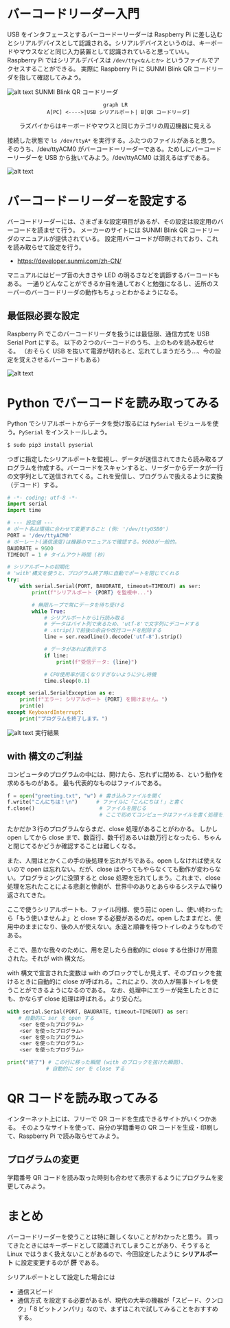 # バーコードリーダー入門

USB をインタフェースとするバーコードーリーダーは Raspberry Pi に差し込むとシリアルデバイスとして認識される。シリアルデバイスというのは、キーボードやマウスなどと同じ入力装置として認識されていると思っていい。
Raspberry Pi ではシリアルデバイスは `/dev/tty<なんとか>` というファイルでアクセスすることができる。
実際に Raspberry Pi に SUNMI Blink QR コードリーダを指して確認してみよう。

![alt text](image.png)
SUNMI Blink QR コードリーダ

<center>

```mermaid
graph LR
  A[PC] <---->|USB シリアルポート| B[QR コードリーダ]

```
ラズパイからはキーボードやマウスと同じカテゴリの周辺機器に見える
</center>

接続した状態で `ls /dev/ttyA*` を実行する。ふたつのファイルがあると思う。そのうち、/dev/ttyACM0 がバーコードーリーダーである。ためしにバーコードーリーダーを USB から抜いてみよう。/dev/ttyACM0 は消えるはずである。

![alt text](image-2.png)

# バーコードーリーダーを設定する

バーコードリーダーには、さまざまな設定項目があるが、その設定は設定用のバーコードを読ませて行う。
メーカーのサイトには SUNMI Blink QR コードリーダのマニュアルが提供されている。
設定用バーコードが印刷されており、これを読み取らせて設定を行う。

- https://developer.sunmi.com/zh-CN/ 

マニュアルにはビープ音の大きさや LED の明るさなどを調節するバーコードもある。
一通りどんなことができるか目を通しておくと勉強になるし、近所のスーパーのバーコードリーダの動作もちょっとわかるようになる。

## 最低限必要な設定

Raspberry Pi でこのバーコードリーダを扱うには最低限、通信方式を USB Serial Port にする。
以下の２つのバーコードのうち、上のものを読み取らせる。
（おそらく USB を抜いて電源が切れると、忘れてしまうだろう…、今の設定を覚えさせるバーコードもある）

![alt text](image-3.png)

# Python でバーコードを読み取ってみる

Python でシリアルポートからデータを受け取るには `PySerial` モジュールを使う。`PySerial` をインストールしよう。

```sh
$ sudo pip3 install pyserial
```

つぎに指定したシリアルポートを監視し、データが送信されてきたら読み取るプログラムを作成する。バーコードをスキャンすると、リーダーからデータが一行の文字列として送信されてくる。これを受信し、プログラムで扱えるように変換（デコード）する。

```python
# -*- coding: utf-8 -*-
import serial
import time

# --- 設定値 ---
# ポート名は環境に合わせて変更すること (例: '/dev/ttyUSB0')
PORT = '/dev/ttyACM0'
# ボーレート(通信速度)は機器のマニュアルで確認する。9600が一般的。
BAUDRATE = 9600
TIMEOUT = 1 # タイムアウト時間 (秒)

# シリアルポートの初期化
# 'with'構文を使うと、プログラム終了時に自動でポートを閉じてくれる
try:
    with serial.Serial(PORT, BAUDRATE, timeout=TIMEOUT) as ser:
        print(f"シリアルポート {PORT} を監視中...")

        # 無限ループで常にデータを待ち受ける
        while True:
            # シリアルポートから1行読み取る
            # データはバイト列で来るため、'utf-8'で文字列にデコードする
            # .strip()で前後の余白や改行コードを削除する
            line = ser.readline().decode('utf-8').strip()

            # データがあれば表示する
            if line:
                print(f"受信データ: {line}")

            # CPU使用率が高くなりすぎないように少し待機
            time.sleep(0.1)

except serial.SerialException as e:
    print(f"エラー: シリアルポート {PORT} を開けません。")
    print(e)
except KeyboardInterrupt:
    print("プログラムを終了します。")
```

![alt text](image-4.png)
実行結果

## with 構文のご利益

コンピュータのプログラムの中には、開けたら、忘れずに閉める、という動作を求めるものがある。
最も代表的なものはファイルである。

```python
f = open("greeting.txt", "w") # 書き込みファイルを開く
f.write("こんにちは！\n")      # ファイルに「こんにちは！」と書く
f.close()                     # ファイルを閉じる
                              # ここで初めてコンピュータはファイルを書く処理を安心して終了できる
```
たかだか３行のプログラムならまだ、close 処理があることがわかる。
しかし open してから close まで、数百行、数千行あるいは数万行となったら、ちゃんと閉じてるかどうか確認することは難しくなる。

また、人間はとかくこの手の後処理を忘れがちである。open しなければ使えないので open は忘れない。だが、close はやってもやらなくても動作が変わらない。プログラミングに没頭すると close 処理を忘れてしまう。これまで、close 処理を忘れたことによる悲劇と惨劇が、世界中のありとあらゆるシステムで繰り返されてきた。

ここで使うシリアルポートも、ファイル同様、使う前に open し、使い終わったら「もう使いませんよ」と close する必要があるのだ。open したままだと、使用中のままになり、後の人が使えない。永遠と順番を待つトイレのようなものである。

そこで、愚かな我々のために、用を足したら自動的に close する仕掛けが用意された。それが with 構文だ。

with 構文で宣言された変数は with のブロックでしか見えず、そのブロックを抜けるときに自動的に close が呼ばれる。これにより、次の人が無事トイレを使うことができるようになるのである。
なお、処理中にエラーが発生したときにも、かならず close 処理は呼ばれる。より安心だ。

```python
with serial.Serial(PORT, BAUDRATE, timeout=TIMEOUT) as ser:
  　# 自動的に ser を open する
    <ser を使ったプログラム>
    <ser を使ったプログラム>
    <ser を使ったプログラム>
    <ser を使ったプログラム>
    <ser を使ったプログラム>

print("終了") # この行に移った瞬間 (with のブロックを抜けた瞬間)、
　　　　　　　 # 自動的に ser を close する
```

# QR コードを読み取ってみる

インターネット上には、フリーで QR コードを生成できるサイトがいくつかある。
そのようなサイトを使って、自分の学籍番号の QR コードを生成・印刷して、Raspberry Pi で読み取らせてみよう。

## プログラムの変更

学籍番号 QR コードを読み取った時刻も合わせて表示するようにプログラムを変更してみよう。

# まとめ

バーコードリーダーを使うことは特に難しくないことがわかったと思う。
買ってきたときにはキーボードとして認識されてしまうことがあり、そうすると Linux ではうまく扱えないことがあるので、今回設定したように **シリアルポート** に設定変更するのが **肝** である。

シリアルポートとして設定した場合には
- 通信スピード
- 通信方式
を設定する必要があるが、現代の大半の機器が「スピード、クンロク」「８ビットノンパリ」なので、まずはこれで試してみることをおすすめする。